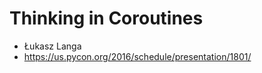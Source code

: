 Thinking in Coroutines
======================

* Łukasz Langa
* https://us.pycon.org/2016/schedule/presentation/1801/


